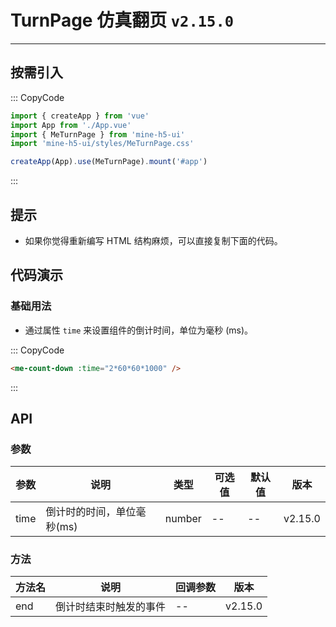 # TurnPage 仿真翻页 `v2.15.0`

---

## 按需引入

::: CopyCode

```ts
import { createApp } from 'vue'
import App from './App.vue'
import { MeTurnPage } from 'mine-h5-ui'
import 'mine-h5-ui/styles/MeTurnPage.css'

createApp(App).use(MeTurnPage).mount('#app')
```

:::

## 提示

- 如果你觉得重新编写 HTML 结构麻烦，可以直接复制下面的代码。

## 代码演示

### 基础用法

- 通过属性 `time` 来设置组件的倒计时间，单位为毫秒 (ms)。

::: CopyCode

```html
<me-count-down :time="2*60*60*1000" />
```

:::

## API

### 参数

| 参数 | 说明                       | 类型   | 可选值 | 默认值 | 版本    |
| ---- | -------------------------- | ------ | ------ | ------ | ------- |
| time | 倒计时的时间，单位毫秒(ms) | number | --     | --     | v2.15.0 |

### 方法

| 方法名 | 说明                   | 回调参数 | 版本    |
| ------ | ---------------------- | -------- | ------- |
| end    | 倒计时结束时触发的事件 | --       | v2.15.0 |
